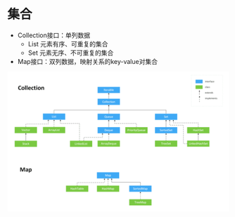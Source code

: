 <!--
 * @Author: ZhXZhao
 * @Date: 2022-02-23 21:25:42
 * @LastEditors: ZhXZhao
 * @LastEditTime: 2022-02-23 22:01:24
 * @Description: file content
-->

# 集合

- Collection接口：单列数据
  - List 元素有序、可重复的集合
  - Set 元素无序、不可重复的集合
- Map接口：双列数据，映射关系的key-value对集合

![](img/java-collection-hierarchy.png)
